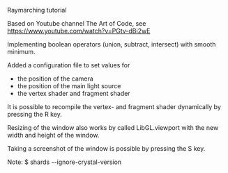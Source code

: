 Raymarching tutorial

Based on Youtube channel The Art of Code,
see https://www.youtube.com/watch?v=PGtv-dBi2wE

Implementing boolean operators (union, subtract, intersect) with smooth minimum.

Added a configuration file to set values for
- the position of the camera
- the position of the main light source
- the vertex shader and fragment shader

It is possible to recompile the vertex- and fragment
shader dynamically by pressing the R key.

Resizing of the window also works by called LibGL.viewport
with the new width and height of the window.

Taking a screenshot of the window is possible by pressing the
S key.

Note:
$ shards --ignore-crystal-version
